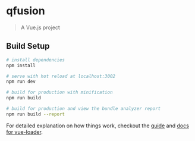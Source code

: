 # qfusion

> A Vue.js project

## Build Setup

``` bash
# install dependencies
npm install

# serve with hot reload at localhost:3002
npm run dev

# build for production with minification
npm run build

# build for production and view the bundle analyzer report
npm run build --report
```

For detailed explanation on how things work, checkout the [guide](http://vuejs-templates.github.io/webpack/) and [docs for vue-loader](http://vuejs.github.io/vue-loader).
